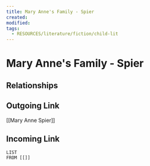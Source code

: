 ```yaml
---
title: Mary Anne's Family - Spier
created: 
modified: 
tags:
  - RESOURCES/literature/fiction/child-lit
---
```

# Mary Anne's Family - Spier
## Relationships

## Outgoing Link
[[Mary Anne Spier]]
## Incoming Link
```dataview
LIST
FROM [[]]
```